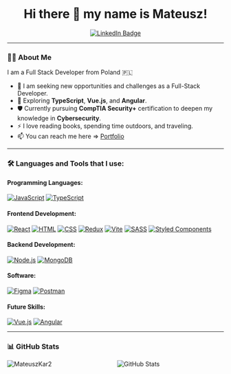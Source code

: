 <h1 align="center">
  Hi there 👋 my name is Mateusz!
</h1>

<div id="badges" align="center">
  <a href="https://www.linkedin.com/in/mateuszkarpi%C5%84ski">
    <img src="https://img.shields.io/badge/LinkedIn-blue?style=for-the-badge&logo=linkedin&logoColor=white" alt="LinkedIn Badge"/>
  </a>
</div>

---

### :man_technologist: About Me
I am a Full Stack Developer from Poland :poland:

- :telescope: I am seeking new opportunities and challenges as a Full-Stack Developer.
- :seedling: Exploring **TypeScript**, **Vue.js**, and **Angular**.
- :shield: Currently pursuing **CompTIA Security+** certification to deepen my knowledge in **Cybersecurity**.
- :zap: I love reading books, spending time outdoors, and traveling.
- :mailbox: You can reach me here => [Portfolio]((https://mateuszkar2.github.io/portfolio/projects))
---

### :hammer_and_wrench: Languages and Tools that I use:

#### Programming Languages:
[![JavaScript](https://skillicons.dev/icons?i=js)](https://developer.mozilla.org/en-US/docs/Web/JavaScript)
[![TypeScript](https://skillicons.dev/icons?i=ts)](https://www.typescriptlang.org/docs/handbook/typescript-from-scratch.html)

#### Frontend Development:
<p>
  <a href="https://react.dev/"><img src="https://skillicons.dev/icons?i=react" alt="React" /></a>
  <a href="https://www.w3.org/html/"><img src="https://skillicons.dev/icons?i=html" alt="HTML" /></a>
  <a href="https://www.w3schools.com/css/"><img src="https://skillicons.dev/icons?i=css" alt="CSS" /></a>
  <a href="https://redux-toolkit.js.org/"><img src="https://skillicons.dev/icons?i=redux" alt="Redux" /></a>
  <a href="https://vitejs.dev/"><img src="https://skillicons.dev/icons?i=vite" alt="Vite" /></a>
  <a href="https://sass-lang.com/"><img src="https://skillicons.dev/icons?i=sass" alt="SASS" /></a>
  <a href="https://styled-components.com/"><img src="https://skillicons.dev/icons?i=styledcomponents" alt="Styled Components" /></a>
</p>

#### Backend Development:
[![Node.js](https://skillicons.dev/icons?i=nodejs)](https://nodejs.org/en)
[![MongoDB](https://skillicons.dev/icons?i=mongodb)](https://www.mongodb.com/)

#### Software:
<p>
  <a href="https://www.figma.com/"><img src="https://skillicons.dev/icons?i=figma" alt="Figma" /></a>
  <a href="https://www.postman.com/"><img src="https://skillicons.dev/icons?i=postman" alt="Postman" /></a>
</p>

#### Future Skills:
[![Vue.js](https://skillicons.dev/icons?i=vue)](https://vuejs.org/guide/introduction.html)
[![Angular](https://skillicons.dev/icons?i=angular)](https://angular.io/)

---

### 📊 GitHub Stats

<p align="center">
  <img align="left" src="https://github-readme-stats.vercel.app/api/top-langs?username=MateuszKar2&show_icons=true&locale=en&layout=compact" alt="MateuszKar2" />
  <img src="https://github-readme-stats.vercel.app/api?username=MateuszKar2&show_icons=true&count_private=true" alt="GitHub Stats" />
</p>




